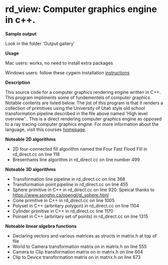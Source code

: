 # rd_view: Computer graphics engine in c++.

**Sample output**

Look in the folder 'Output gallery'

**Usage**

Mac users: works, no need to install extra packages

Windows users: follow these cygwin installation [instructions](http://graphics.cs.niu.edu/csci631/cyginstall.html) 

**Description**

This source code for a computer graphics rendering engine written in C++. This program impliments some of fundementels of
computer graphics. Notable contents are listed below. The jist of this program is that it renders a collection of primitives
using the University of Utah style old school transformation pipeline described in the file above named 'High level overview' . This is a direct rendering computer graphics engine as opposed
to a ray tracing computer graphics engine. For more information about the language, visit this courses [homepage](http://graphics.cs.niu.edu/).

**Noteable 2D algorithms**
* 2D four-connected fill algorithm named the Four Fast Flood Fill in rd_direct.cc on line 118
* Bresenhams line algorithm in rd_direct.cc on line number 499

**Noteable 3D algorithms**
* Transformation line pipeline in rd_direct.cc on line 368
* Transformation point pipeline in rd_direct.cc on line 455
* Sphere primitive in C++ in rd_direct.cc on line 920. Speical thanks to https://www.songho.ca/opengl/gl_sphere.html
* Cone primitive in C++ in rd_direct.cc on line 1005
* Polyset in C++ (arbritary polygon) in rd_direct.cc on line 1104
* Cylinder primitive in C++ in rd_direct.cc line 1170
* Poinset in C++ (arbritary set of points) in rd_direct.cc on line 1315

**Noteable linear algebra functions**
* Declaring vectors and various matrices as structs in matrix.h at top of file
* World to Camera transformation matrix on in matrix.h on line 555
* Camera to Clip transformation matrix on in matrix.h on line 604
* Clip to Device transformation matrix on in matrix.h on line 673




